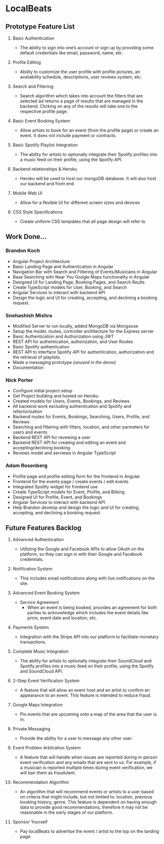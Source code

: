 
# LocalBeats

## Prototype Feature List 
1. Basic Authentication
   - The ability to sign into one’s account or sign up by providing some default credentials like email, password, name, etc.

2. Profile Editing
   - Ability to customize the user profile with profile pictures, an availability schedule, descriptions, user reviews system, etc.

3. Search and Filtering
   - Search algorithm which takes into account the filters that are selected ad returns a page of results that are managed in the backend. Clicking on any of the results will take one to the respective profile page.

4.  Basic Event Booking System
    - Allow artists to book for an event (from the profile page) or create an event. It does not include payment or contracts.

5.  Basic Spotify Playlist Integration
    - The ability for artists to optionally integrate their Spotify profiles into a music feed on their profile, using the Spotify API.

6.  Backend relationships & Heroku
    - Heroku will be used to host our mongoDB database. It will also host our backend and front end. 

7.  Mobile Web UI
    - Allow for a flexible UI for different screen sizes and devices

8. CSS Style Specifications
   - Create uniform CSS templates that all page design will refer to

## Work Done...

### Brandon Koch
- Angular Project Architecture
- Basic Landing Page and Authentication in Angular
- Navigation Bar with Search and Filtering of Events/Musicians in Angular
- Base Searching with Near You Google Maps functionality in Angular
- Designed UI for Landing Page, Booking Pages, and Search Reults
- Create TypeScript models for User, Booking, and Search
- Angular Services to interact with backend API
- Design the logic and UI for creating, accepting, and declining a booking request.

### Snehashish Mishra
- Modified Server to run locally, added MongoDB via Mongoose
- Setup the model, routes, controller architecture for the Express server
- Basic Authentication and Authorization using JWT
- REST API for authentication, authorization, and User Routes
- Basic Spotify authentication
- REST API to interface Spotify API for authentication, authorization and the retrieval of playlists.
- Made a messaging prototype _(unused in the demo)_
- Documentation

### Nick Porter
- Configure initial project setup
- Get Project building and hosted on Heroku
- Created models for Users, Events, Bookings, and Reviews
- All backend work excluding authenitcation and Spotify and refactorization
- Backend routes for Events, Bookings, Searching, Users, Profile, and Reviews
- Searching and filtering with filters, location, and other parmeters for users and events
- Backend REST API for revewing a user
- Backend REST API for creating and editing an event and accepting/declining booking
- Reviews model and serviews in Angular TypeScript

### Adam Rosenberg
- Profile page and profile editing form for the frontend in Angular 
- Frontend for the events page / create events / edit events
- Integrated Spotify widget for frontend use
- Create TypeScript models for Event, Profile, and Biiking
- Designed UI for Profile, Event, and Bookings
- Angular Services to interact with backend API
- Help Brandon develop and design the logic and UI for creating, accepting, and declining a booking request.

## Future Features Backlog
1. Advanced Authentication
   - Utilizing the Google and Facebook APIs to allow OAuth on the platform, so they can sign in with their Google and Facebook credentials.

2. Notification System
   - This includes email notifications along with live notifications on the site.

3. Advanced Event Booking System
   - Service Agreement
      - When an event is being booked, provides an agreement for both parties to acknowledge which includes the event details like price, event date and location, etc.

4. Payments System
   - Integration with the Stripe API into our platform to facilitate monetary transactions.

5. Complete Music Integration
   - The ability for artists to optionally integrate their SoundCloud and Spotify profiles into a music feed on their profile, using the Spotify and SoundCloud API.

6. 2-Step Event Verification System
   - A feature that will allow an event host and an artist to confirm an appearance to an event. This feature is intended to reduce fraud.

7. Google Maps Integration
   - Pin events that are upcoming onto a map of the area that the user is in. 

8. Private Messaging
   - Provide the ability for a user to message any other user.

9. Event Problem Arbitration System
   - A feature that will handle when issues are reported during in-person event verification and any emails that are sent to us.  For example, if a musician is reported multiple times during event verification, we will ban them as fraudulent.

10. Recommendation Algorithm
    - An algorithm that will recommend events or artists to a user based on criteria that might include, but not limited to: location, previous booking history, genre. This feature is dependent on having enough data to provide good recommendations, therefore it may not be reasonable in the early stages of our platform.

11. Sponsor Yourself
    - Pay localBeats to advertise the event / artist to the top on the landing page.
